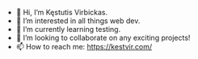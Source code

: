- 👋 Hi, I’m Kęstutis Virbickas.
- 👀 I’m interested in all things web dev.
- 🌱 I’m currently learning testing.
- 💞️ I’m looking to collaborate on any exciting projects!
- 📫 How to reach me: https://kestvir.com/

<!---
kestvir/kestvir is a ✨ special ✨ repository because its `README.md` (this file) appears on your GitHub profile.
You can click the Preview link to take a look at your changes.
--->
